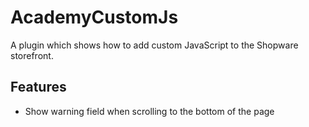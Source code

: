 # AcademyCustomJs

A plugin which shows how to add custom JavaScript to the Shopware storefront.

## Features

- Show warning field when scrolling to the bottom of the page
